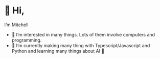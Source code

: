 # 👋 Hi, 
I’m Mitchell
- 👀 I’m interested in many things. Lots of them involve computers and programming.
- 🌱 I’m currently making many thing with Typescript/Javascript and Python and learning many things about AI 🤖
<!--- - 📫 Reach me at opro@windowslive.com --->

<!---
mitchell985/mitchell985 is a ✨ special ✨ repository because its `README.md` (this file) appears on your GitHub profile.
You can click the Preview link to take a look at your changes.
--->
